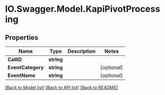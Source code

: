 # IO.Swagger.Model.KapiPivotProcessing
## Properties

Name | Type | Description | Notes
------------ | ------------- | ------------- | -------------
**CallID** | **string** |  | 
**EventCategory** | **string** |  | [optional] 
**EventName** | **string** |  | [optional] 

[[Back to Model list]](../README.md#documentation-for-models) [[Back to API list]](../README.md#documentation-for-api-endpoints) [[Back to README]](../README.md)

